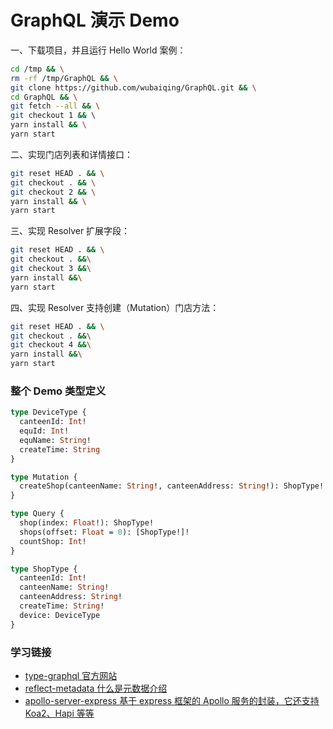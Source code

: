 # GraphQL 演示 Demo

一、下载项目，并且运行 Hello World 案例：
```sh
cd /tmp && \
rm -rf /tmp/GraphQL && \
git clone https://github.com/wubaiqing/GraphQL.git && \
cd GraphQL && \
git fetch --all && \
git checkout 1 && \ 
yarn install && \
yarn start
```

二、实现门店列表和详情接口：
```sh
git reset HEAD . && \
git checkout . && \
git checkout 2 && \
yarn install && \
yarn start
```

三、实现 Resolver 扩展字段：
```sh
git reset HEAD . && \
git checkout . &&\
git checkout 3 &&\
yarn install &&\
yarn start
```

四、实现 Resolver 支持创建（Mutation）门店方法：
```sh
git reset HEAD . && \
git checkout . &&\
git checkout 4 &&\
yarn install &&\
yarn start
```

### 整个 Demo 类型定义
```graphql
type DeviceType {
  canteenId: Int!
  equId: Int!
  equName: String!
  createTime: String
}

type Mutation {
  createShop(canteenName: String!, canteenAddress: String!): ShopType!
}

type Query {
  shop(index: Float!): ShopType!
  shops(offset: Float = 0): [ShopType!]!
  countShop: Int!
}

type ShopType {
  canteenId: Int!
  canteenName: String!
  canteenAddress: String!
  createTime: String!
  device: DeviceType
}
```

### 学习链接
- [type-graphql 官方网站](https://github.com/19majkel94/type-graphql#readme)  
- [reflect-metadata 什么是元数据介绍](https://ninghao.net/blog/7384)  
- [apollo-server-express 基于 express 框架的 Apollo 服务的封装，它还支持 Koa2、Hapi 等等](https://github.com/apollographql/apollo-server#readme)  
